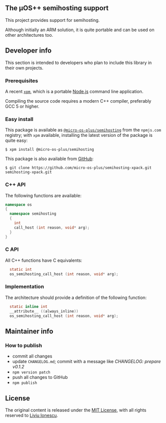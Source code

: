 ## The µOS++ semihosting support

This project provides support for semihosting.

Although initially an ARM solution, it is quite portable and can be used on other architectures too.

## Developer info

This section is intended to developers who plan to include this library in their own projects.

### Prerequisites

A recent [`xpm`](https://www.npmjs.com/package/xpm), which is a portable [Node.js](https://nodejs.org/) command line application.

Compiling the source code requires a modern C++ compiler, preferably GCC 5 or higher. 

### Easy install

This package is available as [`@micro-os-plus/semihosting`](https://www.npmjs.com/package/@micro-os-plus/semihosting) from the `npmjs.com` registry; with `xpm` available, installing the latest version of the package is quite easy:

```console
$ xpm install @micro-os-plus/semihosting
```

This package is also available from [GitHub](https://github.com/micro-os-plus/semihosting-xpack):

```console
$ git clone https://github.com/micro-os-plus/semihosting-xpack.git semihosting-xpack.git
```

### C++ API

The following functions are available:

```c++
namespace os
{
  namespace semihosting
  {
    int
    call_host (int reason, void* arg);
  } 
} 
```

### C API

All C++ functions have C equivalents:

```c
  static int
  os_semihosting_call_host (int reason, void* arg);

```


### Implementation

The architecture should provide a definition of the following function:

```c
  static inline int
  __attribute__ ((always_inline))
  os_semihosting_call_host (int reason, void* arg);
```

## Maintainer info

### How to publish

* commit all changes
* update `CHANGELOG.md`; commit with a message like _CHANGELOG: prepare v0.1.2_
* `npm version patch`
* push all changes to GitHub
* `npm publish`

## License

The original content is released under the [MIT License](https://opensource.org/licenses/MIT), with all rights reserved to [Liviu Ionescu](https://github.com/ilg-ul).
